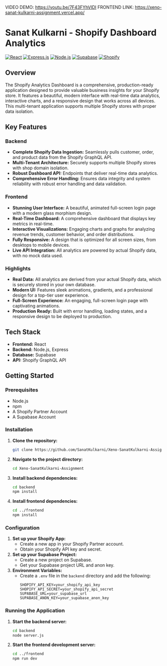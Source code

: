 VIDEO DEMO: https://youtu.be/7F43FYhVIDI
FRONTEND LINK: https://xeno-sanat-kulkarni-assignment.vercel.app/

# Sanat Kulkarni - Shopify Dashboard Analytics

[![React](https://img.shields.io/badge/React-20232A?style=for-the-badge&logo=react&logoColor=61DAFB)](#)
[![Express.js](https://img.shields.io/badge/Express.js-000000?style=for-the-badge&logo=express&logoColor=white)](#)
[![Node.js](https://img.shields.io/badge/Node.js-339933?style=for-the-badge&logo=nodedotjs&logoColor=white)](#)
[![Supabase](https://img.shields.io/badge/Supabase-3FCF8E?style=for-the-badge&logo=supabase&logoColor=white)](#)
[![Shopify](https://img.shields.io/badge/Shopify-7AB55C?style=for-the-badge&logo=shopify&logoColor=white)](#)

##  Overview

The Shopify Analytics Dashboard is a comprehensive, production-ready application designed to provide valuable business insights for your Shopify store. It features a beautiful, modern interface with real-time data analytics, interactive charts, and a responsive design that works across all devices. This multi-tenant application supports multiple Shopify stores with proper data isolation.

##  Key Features

### Backend

*   **Complete Shopify Data Ingestion:** Seamlessly pulls customer, order, and product data from the Shopify GraphQL API.
*   **Multi-Tenant Architecture:** Securely supports multiple Shopify stores with shop domain isolation.
*   **Robust Dashboard API:** Endpoints that deliver real-time data analytics.
*   **Comprehensive Error Handling:** Ensures data integrity and system reliability with robust error handling and data validation.

### Frontend

*   **Stunning User Interface:** A beautiful, animated full-screen login page with a modern glass morphism design.
*   **Real-Time Dashboard:** A comprehensive dashboard that displays key metrics in real-time.
*   **Interactive Visualizations:** Engaging charts and graphs for analyzing revenue trends, customer behavior, and order distributions.
*   **Fully Responsive:** A design that is optimized for all screen sizes, from desktops to mobile devices.
*   **Live API Integration:** All analytics are powered by actual Shopify data, with no mock data used.

### Highlights

*   **Real Data:** All analytics are derived from your actual Shopify data, which is securely stored in your own database.
*   **Modern UI:** Features sleek animations, gradients, and a professional design for a top-tier user experience.
*   **Full-Screen Experience:** An engaging, full-screen login page with captivating animations.
*   **Production Ready:** Built with error handling, loading states, and a responsive design to be deployed to production.

##  Tech Stack

*   **Frontend:** React
*   **Backend:** Node.js, Express
*   **Database:** Supabase
*   **API:** Shopify GraphQL API

##  Getting Started

### Prerequisites

*   Node.js
*   npm
*   A Shopify Partner Account
*   A Supabase Account

### Installation

1.  **Clone the repository:**
    ```sh
    git clone https://github.com/SanatKulkarni/Xeno-SanatKulkarni-Assignment.git
    ```
2.  **Navigate to the project directory:**
    ```sh
    cd Xeno-SanatKulkarni-Assignment
    ```
3.  **Install backend dependencies:**
    ```sh
    cd backend
    npm install
    ```
4.  **Install frontend dependencies:**
    ```sh
    cd ../frontend
    npm install
    ```

### Configuration

1.  **Set up your Shopify App:**
    *   Create a new app in your Shopify Partner account.
    *   Obtain your Shopify API key and secret.
2.  **Set up your Supabase Project:**
    *   Create a new project on Supabase.
    *   Get your Supabase project URL and anon key.
3.  **Environment Variables:**
    *   Create a `.env` file in the `backend` directory and add the following:
        ```
        SHOPIFY_API_KEY=your_shopify_api_key
        SHOPIFY_API_SECRET=your_shopify_api_secret
        SUPABASE_URL=your_supabase_url
        SUPABASE_ANON_KEY=your_supabase_anon_key
        ```

### Running the Application

1.  **Start the backend server:**
    ```sh
    cd backend
    node server.js
    ```
2.  **Start the frontend development server:**
    ```sh
    cd ../frontend
    npm run dev
    ```
